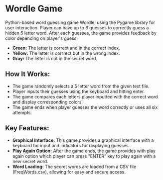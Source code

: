 # Wordle Game
Python-based word guessing game Wordle, using the Pygame library for user interaction. Player can have up to 6 guesses to correctly guess a hidden 5 letter word. After each guesses, the game provides feedback by color depending on player's guess.

- **Green:** The letter is correct and in the correct index.
- **Yellow:** The letter is corrrect but in the wrong index.
- **Gray:** The letter is not in the secret word.

## How It Works:
- The game randomly selects a 5 letter word from the given text file.
- Player inputs their guesses using the keyboard and hitting enter.
- The game compares each letters player inputted with the correct word and display corresponding colors.
- The game ends when player guesses the word correctly or uses all six attempts.

## Key Features:
- **Graphical Interface:** This game provides a graphical interface with a keyboard for input and indicators for displaying guesses.
- **Play Again Option:** After the game ends, the game provides with play again option which player can press "ENTER" key to play again with a new secret word.
- **Word Loading:** The secret words are loaded from a CSV file (FreqWords.csv), allowing for easy and secure access.
